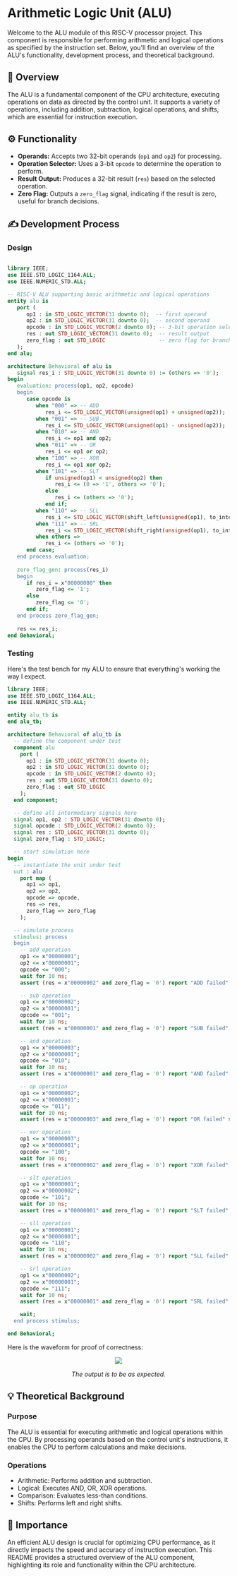# Arithmetic Logic Unit (ALU)

Welcome to the ALU module of this RISC-V processor project. This component is responsible for performing arithmetic and logical operations as specified by the instruction set. Below, you'll find an overview of the ALU's functionality, development process, and theoretical background.

## 🧠 Overview
The ALU is a fundamental component of the CPU architecture, executing operations on data as directed by the control unit. It supports a variety of operations, including addition, subtraction, logical operations, and shifts, which are essential for instruction execution.

## ⚙️ Functionality
- **Operands:** Accepts two 32-bit operands (`op1` and `op2`) for processing.
- **Operation Selector:** Uses a 3-bit `opcode` to determine the operation to perform.
- **Result Output:** Produces a 32-bit result (`res`) based on the selected operation.
- **Zero Flag:** Outputs a `zero_flag` signal, indicating if the result is zero, useful for branch decisions.

## ✍ Development Process

### Design
<div style="max-width: 800px; overflow-x: auto;">
    
```VHDL
library IEEE;
use IEEE.STD_LOGIC_1164.ALL;
use IEEE.NUMERIC_STD.ALL;

-- RISC-V ALU supporting basic arithmetic and logical operations
entity alu is 
   port (
      op1 : in STD_LOGIC_VECTOR(31 downto 0);  -- first operand
      op2 : in STD_LOGIC_VECTOR(31 downto 0);  -- second operand
      opcode : in STD_LOGIC_VECTOR(2 downto 0); -- 3-bit operation selector
      res : out STD_LOGIC_VECTOR(31 downto 0);  -- result output
      zero_flag : out STD_LOGIC                 -- zero flag for branches     
   );
end alu;

architecture Behavioral of alu is
   signal res_i : STD_LOGIC_VECTOR(31 downto 0) := (others => '0'); 
begin
   evaluation: process(op1, op2, opcode)
   begin
      case opcode is
         when "000" => -- ADD
            res_i <= STD_LOGIC_VECTOR(unsigned(op1) + unsigned(op2));
         when "001" => -- SUB
            res_i <= STD_LOGIC_VECTOR(unsigned(op1) - unsigned(op2));
         when "010" => -- AND
            res_i <= op1 and op2;
         when "011" => -- OR
            res_i <= op1 or op2;
         when "100" => -- XOR
            res_i <= op1 xor op2;
         when "101" => -- SLT
            if unsigned(op1) < unsigned(op2) then
               res_i <= (0 => '1', others => '0');
            else
               res_i <= (others => '0');
            end if;
         when "110" => -- SLL 
            res_i <= STD_LOGIC_VECTOR(shift_left(unsigned(op1), to_integer(unsigned(op2(4 downto 0)))));
         when "111" => -- SRL 
            res_i <= STD_LOGIC_VECTOR(shift_right(unsigned(op1), to_integer(unsigned(op2(4 downto 0)))));
         when others =>
            res_i <= (others => '0');
      end case;
   end process evaluation;
   
   zero_flag_gen: process(res_i)
   begin
      if res_i = x"00000000" then
         zero_flag <= '1';
      else
         zero_flag <= '0';
      end if;
   end process zero_flag_gen;
   
   res <= res_i;
end Behavioral;
```

### Testing
Here's the test bench for my ALU to ensure that everything's working the way I expect.

```VHDL
library IEEE;
use IEEE.STD_LOGIC_1164.ALL;
use IEEE.NUMERIC_STD.ALL;

entity alu_tb is
end alu_tb;

architecture Behavioral of alu_tb is
  -- define the component under test
  component alu
    port (
      op1 : in STD_LOGIC_VECTOR(31 downto 0);
      op2 : in STD_LOGIC_VECTOR(31 downto 0);
      opcode : in STD_LOGIC_VECTOR(2 downto 0);
      res : out STD_LOGIC_VECTOR(31 downto 0);
      zero_flag : out STD_LOGIC
    );
  end component;

  -- define all intermediary signals here
  signal op1, op2 : STD_LOGIC_VECTOR(31 downto 0);
  signal opcode : STD_LOGIC_VECTOR(2 downto 0);
  signal res : STD_LOGIC_VECTOR(31 downto 0);
  signal zero_flag : STD_LOGIC;

  -- start simulation here
begin
  -- instantiate the unit under test
  uut : alu
    port map (
      op1 => op1,
      op2 => op2,
      opcode => opcode,
      res => res,
      zero_flag => zero_flag
    );

  -- simulate process
  stimulus: process
  begin
    -- add operation
    op1 <= x"00000001";
    op2 <= x"00000001";
    opcode <= "000";
    wait for 10 ns;
    assert (res = x"00000002" and zero_flag = '0') report "ADD failed" severity error;

    -- sub operation
    op1 <= x"00000002";
    op2 <= x"00000001";
    opcode <= "001";
    wait for 10 ns;
    assert (res = x"00000001" and zero_flag = '0') report "SUB failed" severity error;

    -- and operation
    op1 <= x"00000003";
    op2 <= x"00000001";
    opcode <= "010";
    wait for 10 ns;
    assert (res = x"00000001" and zero_flag = '0') report "AND failed" severity error;

    -- op operation
    op1 <= x"00000002";
    op2 <= x"00000001";
    opcode <= "011";
    wait for 10 ns;
    assert (res = x"00000003" and zero_flag = '0') report "OR failed" severity error;

    -- xor operation
    op1 <= x"00000003";
    op2 <= x"00000001";
    opcode <= "100";
    wait for 10 ns;
    assert (res = x"00000002" and zero_flag = '0') report "XOR failed" severity error;

    -- slt operation
    op1 <= x"00000001";
    op2 <= x"00000002";
    opcode <= "101";
    wait for 10 ns;
    assert (res = x"00000001" and zero_flag = '0') report "SLT failed" severity error;

    -- sll operation
    op1 <= x"00000001";
    op2 <= x"00000001";
    opcode <= "110";
    wait for 10 ns;
    assert (res = x"00000002" and zero_flag = '0') report "SLL failed" severity error;

    -- srl operation
    op1 <= x"00000002";
    op2 <= x"00000001";
    opcode <= "111";
    wait for 10 ns;
    assert (res = x"00000001" and zero_flag = '0') report "SRL failed" severity error;

    wait;
  end process stimulus;

end Behavioral;
```

Here is the waveform for proof of correctness:
<p align="center">
    <img src="./ALUWaveform.png" />
</p>

<p align="center">
    <em>The output is to be as expected.</em>
</p>

## 💡 Theoretical Background

### Purpose
The ALU is essential for executing arithmetic and logical operations within the CPU. By processing operands based on the control unit's instructions, it enables the CPU to perform calculations and make decisions.

### Operations
- Arithmetic: Performs addition and subtraction.
- Logical: Executes AND, OR, XOR operations.
- Comparison: Evaluates less-than conditions.
- Shifts: Performs left and right shifts.

## 🔑 Importance
An efficient ALU design is crucial for optimizing CPU performance, as it directly impacts the speed and accuracy of instruction execution. This README provides a structured overview of the ALU component, highlighting its role and functionality within the CPU architecture. 
